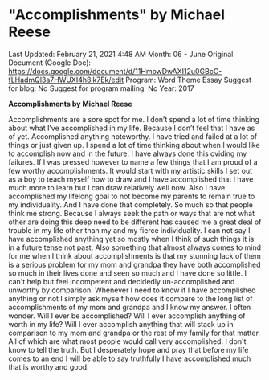 # "Accomplishments" by Michael Reese

Last Updated: February 21, 2021 4:48 AM
Month: 06 - June
Original Document (Google Doc): https://docs.google.com/document/d/11HmowDwAXI12u0GBcC-fLHadmQl3a7HWUXI4h8ik7Ek/edit
Program: Word Theme Essay
Suggest for blog: No
Suggest for program mailing: No
Year: 2017

**Accomplishments by Michael Reese**

Accomplishments are a sore spot for me. I don’t spend a lot of time thinking about what I’ve accomplished in my life. Because I don’t feel that I have as of yet. Accomplished anything noteworthy. I have tried and failed at a lot of things or just given up. I spend a lot of time thinking about when I would like to accomplish now and in the future. I have always done this oviding my failures. If I was pressed however to name a few things that I am proud of a few worthy accomplishments. It would start with my artistic skills I set out as a boy to teach myself how to draw and I have accomplished that I have much more to learn but I can draw relatively well now. Also I have accomplished my lifelong goal to not become my parents to remain true to my individuality. And I have done that completely. So much so that people think me strong. Because I always seek the path or ways that are not what other are doing this deep need to be different has caused me a great deal of trouble in my life other than my and my fierce individuality. I can not say I have accomplished anything yet so mostly when I think of such things it is in a future tense not past. Also something that almost always comes to mind for me when I think about accomplishments is that my stunning lack of them is a serious problem for my mom and grandpa they have both accomplished so much in their lives done and seen so much and I have done so little. I can't help but feel incompetent and decidedly un-accomplished and unworthy by comparison. Whenever I need to know if I have accomplished anything or not I simply ask myself how does it compare to the long list of accomplishments of my mom and grandpa and I know my answer. I often wonder. Will I ever be accomplished? Will I ever accomplish anything of worth in my life? Will I ever accomplish anything that will stack up in comparison to my mom and grandpa or the rest of my family for that matter. All of which are what most people would call very accomplished. I don't know to tell the truth. But I desperately hope and pray that before my life comes to an end I will be able to say truthfully I have accomplished much that is worthy and good.